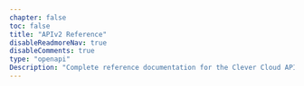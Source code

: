 ```yaml
---
chapter: false
toc: false
title: "APIv2 Reference"
disableReadmoreNav: true
disableComments: true
type: "openapi"
Description: "Complete reference documentation for the Clever Cloud APIv2. Includes methods and examples to automate deployments and orchestration."
---
```


